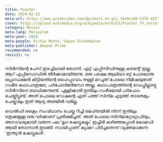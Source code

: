 ```yaml
---
title: Poacher
date: 2024-02-21
meta-url: https://www.primevideo.com/dp/amzn1.dv.gti.16e9cad8-537b-4257-97bf-0372b0f057bc
cover: https://upload.wikimedia.org/wikipedia/en/b/b3/Poacher_TV_series.jpg
category: Movies
meta-lang: Malayalam
meta-year: 2024
meta-people: Richie Mehta, Gopan Chidambaran
meta-publisher: Amazon Prime
recommended: no
revisit: no
---
```

സീരീസിന്റെ പേസ് ഇഴച്ചിലായി തോന്നി. എട്ട് എപ്പിസീഡിനുള്ള കണ്ടന്റ് ഇല്ല. ആറ് എപ്പിസോഡിൽ തീർക്കാമായിരുന്നു. ഒരു പക്ഷെ ആലിയാ ഭട്ട് പോലൊരു പ്രൊഡക്ഷൻ കിട്ടിയതിന്റെ ഹൈപ്പാവാം തള്ളി മറച്ചത് പോലെ നിമിഷയുടേത് ഗംഭീര കഥാപാത്രമോ, പർഫോർമൻസോ അല്ല. കഥാപാത്രത്തിന്റെ ഡെപ്തില്ലായ്മ സീരീസിനെ ബാധിക്കുന്നുണ്ട്. പുള്ളിക്കാരി ഇതിലും ഗംഭീരമായി പർഫോം ചെയ്തിട്ടുണ്ട്. അത് പൊലെ റോഷന്റെ ഏത് പത്ത് സിനിമ എടുത്ത് താരതമ്യം ചെയ്താലും ഇത് ആദ്യ അഞ്ചിൽ വരില്ല. 

ഡെൽഹി ക്രൈം സംവിധാനം ചെയ്ത റിച്ചി മെഹ്തയിൽ നിന്ന് ഇതിലും ഒതുക്കമുള്ള ഒരു വർക്കാണ് പ്രതീക്ഷിച്ചത്. അത് പോലെ സിനിമാറ്റോഗ്രഫിയും, അനാവശ്യമായി വരുന്ന പല 'മൃഗ ഷോട്ടുകളും' ഇച്ചിരി കഴിഞ്ഞപ്പോൾ കോമഡി ആയി തോന്നാൻ തുടങ്ങി. സായിപ്പാണ് ക്യാമറ പിടിച്ചതെന്ന് വ്യക്തമാക്കുന്ന 'ഇന്ത്യൻ ഷോട്ടുകൾ'. 